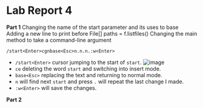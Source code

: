 # Lab Report 4

**Part 1**
Changing the name of the start parameter and its uses to base
Adding a new line to print before File[] paths = f.listfiles()
Changing the main method to take a command-line argument


`/start<Enter>cgnbase<Esc>n.n.n.:w<Enter>`
* `/start<Enter>` cursor jumping to the start of `start`.
![image](image/ScreenShotLab4-1.png)
* `ce` deleting the word `start` and switching into insert mode.
* `base<Esc>` replacing the text and returning to normal mode.
* `n` will find next `start` and press `.` will repeat the last change I made.
* `:w<Enter>` will save the changes.


**Part 2**
